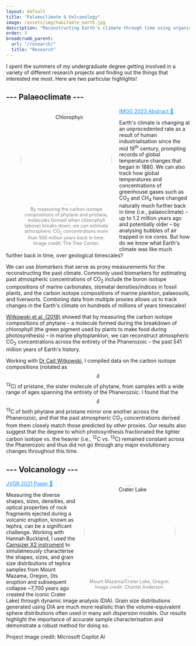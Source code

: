 ```yaml
---
layout: default
title: "Palaeoclimate & Volcanology"
image: /assets/img/habitable_earth.jpg
description: "Reconstructing Earth's climate through time using organic biomarkers, and analysing the shapes and sizes of volanic tephra."
order: 3
breadcrumb_parent: 
  url: "/research/"
  title: "Research"
---
```


I spent the summers of my undergraduate degree getting involved in a variety of different research projects and finding out the things that interested me most. Here are two particular highlights!

## --- Palaeoclimate ---
<a href="{{ '/assets/publications/Witkowski-2023-Isotope_discrimination_across_the_Phanerozoic.pdf' | relative_url }}" style="color: #1E90FF" target="_blank">
  IMOG 2023 Abstract 📄
</a>

<figure style="float: left; margin-right: 20px; margin-bottom: 10px; text-align: center; width: 250px;">
  <img src="{{ '/assets/img/chlorophyll.jpg' | relative_url }}" alt="Chlorophyll"
       style="width: 250px; height: 250px; object-fit: cover; border-radius: 50%;">
  <figcaption style="font-size: 0.9em; color: gray; margin-top: 5px;">
    By measuring the carbon isotope compositions of phytane and pristane, molecules formed when chlorophyll (above) breaks down, we can estimate atmospheric CO<sub>2</sub> concentrations more than 500 million years back in time. Image credit: The Tree Center.
  </figcaption>
</figure>

Earth's climate is changing at an unprecedented rate as a result of human industrialisation since the mid 19<sup>th</sup> century, prompting records of global temperature changes that began in 1880. We can also track how global temperatures and concentrations of greenhouse gases such as CO<sub>2</sub> and CH<sub>4</sub> have changed naturally much further back in time (i.e., palaeoclimate) – up to 1.2 million years ago and potentially older – by analysing bubbles of air trapped in ice cores. But how do we know what Earth's climate was like much further back in time, over geological timescales?

We can use *biomarkers* that serve as proxy measurements for the reconstructing the past climate. Commonly used biomarkers for estimating past atmospheric concentrations of CO<sub>2</sub> include the boron isotope compositions of marine carbonates, stomatal densities/indices in fossil plants, and the carbon isotope compositions of marine plankton, palaeosols, and liverworts. Combining data from multiple proxies allows us to track changes in the Earth's climate on hundreds of millions of years timescales!

[Witkowski et al. (2018)](https://www.science.org/doi/full/10.1126/sciadv.aat4556) showed that by measuring the carbon isotope compositions of phytane – a molecule formed during the breakdown of chlorophyll (the green pigment used by plants to make food during photosynthesis) – in marine phytoplankton, we can reconstruct atmospheric CO<sub>2</sub> concentrations across the entirety of the Phanerozoic – the past 541 million years of Earth's history.

Working with [Dr Cait Witkowski](https://www.bristol.ac.uk/people/person/Caitlyn-Witkowski-d5e25fa0-0c48-41fd-b1bb-a62e01aca2f7/), I compiled data on the carbon isotope compositions (notated as $$\delta$$<sup>13</sup>C) of pristane, the sister molecule of phytane, from samples with a wide range of ages spanning the entirety of the Phanerozoic. I found that the $$\delta$$<sup>13</sup>C of both phytane and pristane mirror one another across the Phanerozoic, and that the past atmospheric CO<sub>2</sub> concentrations derived from them closely match those predicted by other proxies. Our results also suggest that the degree to which photosynthesis fractionated the lighter carbon isotope vs. the heavier (i.e., <sup>12</sup>C vs. <sup>13</sup>C) remained constant across the Phanerozoic and thus did not go through any major evolutionary changes throughout this time.


## --- Volcanology ---
<a href="{{ '/assets/publications/Buckland-2021-Measuring_the_size_of_non_spherical_particles.pdf' | relative_url }}" style="color: #1E90FF" target="_blank">
  JVGR 2021 Paper 📄
</a>

<figure style="float: right; margin-left: 20px; margin-bottom: 10px; text-align: center; width: 250px;">
  <img src="{{ '/assets/img/crater_lake.jpg' | relative_url }}" alt="Crater Lake"
       style="width: 250px; height: 250px; object-fit: cover; border-radius: 50%;">
  <figcaption style="font-size: 0.9em; color: gray; margin-top: 5px;">
    Mount Mazama/Crater Lake, Oregon. Image credit: Chantal Anderson.
  </figcaption>
</figure>

Measuring the diverse shapes, sizes, densities, and optical properties of rock fragments ejected during a volcanic eruption, known as tephra, can be a significant challenge. Working with Hannah Buckland, I used the [Camsizer X2 instrument](https://www.microtrac.com/products/particle-size-shape-analysis/dynamic-image-analysis/camsizer-x2/?utm_term=&utm_campaign=Microtrac+-+EN+-+DSA+-+%5BVV%5D+-+%5BBBREV!%5D&utm_source=adwords&utm_medium=ppc&hsa_acc=8221357699&hsa_cam=22604798624&hsa_grp=181671637842&hsa_ad=754681974664&hsa_src=g&hsa_tgt=dsa-2424489322031&hsa_kw=&hsa_mt=&hsa_net=adwords&hsa_ver=3&gad_source=1&gad_campaignid=22604798624&gbraid=0AAAAAD_ZKWVdZ6ZhjBgpIfDFgfu1Cm0di&gclid=Cj0KCQjwwsrFBhD6ARIsAPnUFD3duP6JpkmSckvHc8891dLgmC9K-Mm7E1-EQ2KCbOtqVW-tDfhyCloaAoomEALw_wcB) to simulatneously characterise the shapes, sizes, and grain size distributions of tephra samples from Mount Mazama, Oregon, (its eruption and subsequent collapse ~7,700 years ago created the iconic Crater Lake) through dynamic image analysis (DIA). Grain size distributions generated using DIA are much more realistic than the volume-equivalent sphere distributions often used in many ash dispersion models. Our results highlight the importance of accurate sample characterisation and demonstrate a robust method for doing so.

<span class="image-credit">Project image credit: Microsoft Copilot AI</span>

<div style="clear: both;"></div>